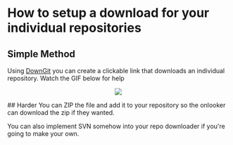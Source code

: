 # How to setup a download for your individual repositories
## Simple Method
Using [DownGit](https://downgit.github.io/#/home) you can create a clickable link that downloads an individual repository. Watch the GIF below for help
<p align="center">
<img  src="images/downgit.gif"/>
</p>
## Harder
You can ZIP the file and add it to your repository so the onlooker can download the zip if they wanted.

You can also implement SVN somehow into your repo downloader if you're going to make your own.

